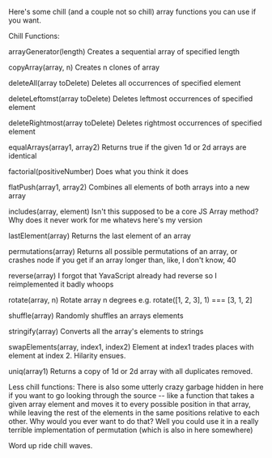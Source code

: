 Here's some chill (and a couple not so chill) array functions you can use if you
want.

Chill Functions:

arrayGenerator(length)
Creates a sequential array of specified length

copyArray(array, n)
Creates n clones of array

deleteAll(array toDelete)
Deletes all occurrences of specified element

deleteLeftomst(array toDelete)
Deletes leftmost occurrences of specified element

deleteRightmost(array toDelete)
Deletes rightmost occurrences of specified element

equalArrays(array1, array2)
Returns true if the given 1d or 2d arrays are identical

factorial(positiveNumber)
Does what you think it does

flatPush(array1, array2)
Combines all elements of both arrays into a new array

includes(array, element)
Isn't this supposed to be a core JS Array method? Why does it never work for me
whatevs here's my version

lastElement(array)
Returns the last element of an array

permutations(array)
Returns all possible permutations of an array, or crashes node if you get if an
array longer than, like, I don't know, 40

reverse(array)
I forgot that YavaScript already had reverse so I reimplemented it badly whoops

rotate(array, n)
Rotate array n degrees e.g. rotate([1, 2, 3], 1) === [3, 1, 2]

shuffle(array)
Randomly shuffles an arrays elements

stringify(array)
Converts all the array's elements to strings

swapElements(array, index1, index2)
Element at index1 trades places with element at index 2. Hilarity ensues.

uniq(array1)
Returns a copy of 1d or 2d array with all duplicates removed.

Less chill functions:
There is also some utterly crazy garbage hidden in here if you want to go
looking through the source -- like a function that takes a given array element
and moves it to every possible position in that array, while leaving the rest
of the elements in the same positions relative to each other. Why would you ever
want to do that? Well you could use it in a really terrible implementation of
permutation (which is also in here somewhere)

Word up ride chill waves.